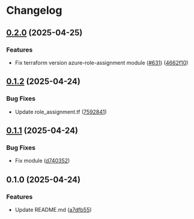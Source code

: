 # Changelog

## [0.2.0](https://github.com/prefapp/tfm/compare/azure-role-assignment-v0.1.2...azure-role-assignment-v0.2.0) (2025-04-25)


### Features

* Fix terraform version azure-role-assignment module ([#631](https://github.com/prefapp/tfm/issues/631)) ([4662f10](https://github.com/prefapp/tfm/commit/4662f10ef9775a22273e34de896bd6f61fdbb9f8))

## [0.1.2](https://github.com/prefapp/tfm/compare/azure-role-assignment-v0.1.1...azure-role-assignment-v0.1.2) (2025-04-24)


### Bug Fixes

* Update role_assignment.tf ([7592841](https://github.com/prefapp/tfm/commit/75928419415d74de12d2d38a602df7aa703c860e))

## [0.1.1](https://github.com/prefapp/tfm/compare/azure-role-assignment-v0.1.0...azure-role-assignment-v0.1.1) (2025-04-24)


### Bug Fixes

* Fix module ([d740352](https://github.com/prefapp/tfm/commit/d740352f0a7a44ca9f0a1aad073b37e93f5ca82f))

## 0.1.0 (2025-04-24)


### Features

* Update README.md ([a7dfb55](https://github.com/prefapp/tfm/commit/a7dfb55b83447cf3ef08d168ab756e791f322e7a))

